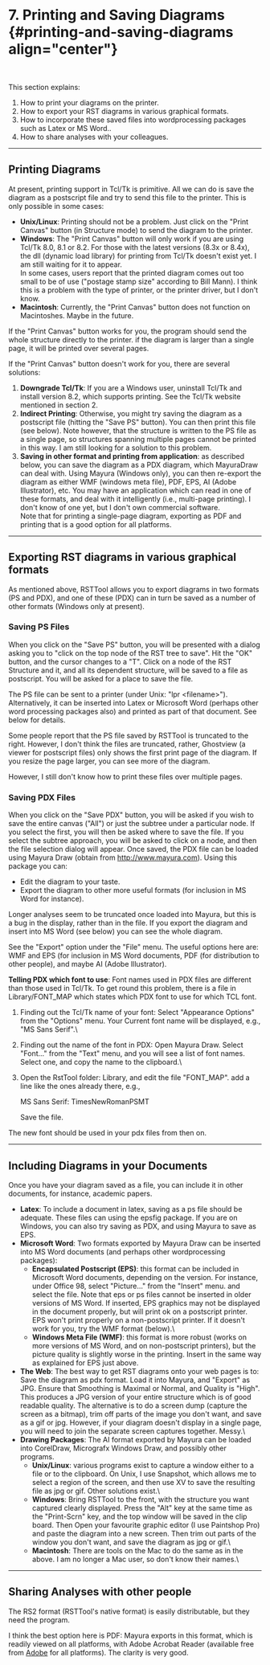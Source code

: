  

# 7. Printing and Saving Diagrams {#printing-and-saving-diagrams align="center"}

 

This section explains:

1.  How to print your diagrams on the printer.
2.  How to export your RST diagrams in various graphical formats.
3.  How to incorporate these saved files into wordprocessing packages
    such as Latex or MS Word..
4.  How to share analyses with your colleagues.

------------------------------------------------------------------------

## Printing Diagrams

At present, printing support in Tcl/Tk is primitive. All we can do is
save the diagram as a postscript file and try to send this file to the
printer. This is only possible in some cases:

-   **Unix/Linux**: Printing should not be a problem. Just click on the
    \"Print Canvas\" button (in Structure mode) to send the diagram to
    the printer.
-   **Windows**: The \"Print Canvas\" button will only work if you are
    using Tcl/Tk 8.0, 8.1 or 8.2. For those with the latest versions
    (8.3x or 8.4x), the dll (dynamic load library) for printing from
    Tcl/Tk doesn\'t exist yet. I am still waiting for it to appear.\
    In some cases, users report that the printed diagram comes out too
    small to be of use (\"postage stamp size\" according to Bill Mann).
    I think this is a problem with the type of printer, or the printer
    driver, but I don\'t know.
-   **Macintosh**: Currently, the \"Print Canvas\" button does not
    function on Macintoshes. Maybe in the future.

If the \"Print Canvas\" button works for you, the program should send
the whole structure directly to the printer. if the diagram is larger
than a single page, it will be printed over several pages.

If the \"Print Canvas\" button doesn\'t work for you, there are several
solutions:

1.  **Downgrade Tcl/Tk**: If you are a Windows user, uninstall Tcl/Tk
    and install version 8.2, which supports printing. See the Tcl/Tk
    website mentioned in section 2.
2.  **Indirect Printing**: Otherwise, you might try saving the diagram
    as a postscript file (hitting the \"Save PS\" button). You can then
    print this file (see below). Note however, that the structure is
    written to the PS file as a single page, so structures spanning
    multiple pages cannot be printed in this way. I am still looking for
    a solution to this problem.
3.  **Saving in other format and printing from application**: as
    described below, you can save the diagram as a PDX diagram, which
    MayuraDraw can deal with. Using Mayura (Windows only), you can then
    re-export the diagram as either WMF (windows meta file), PDF, EPS,
    AI (Adobe Illustrator), etc. You may have an application which can
    read in one of these formats, and deal with it intelligently (i.e.,
    multi-page printing). I don\'t know of one yet, but I don\'t own
    commercial software.\
    Note that for printing a single-page diagram, exporting as PDF and
    printing that is a good option for all platforms.

------------------------------------------------------------------------

## Exporting RST diagrams in various graphical formats

As mentioned above, RSTTool allows you to export diagrams in two formats
(PS and PDX), and one of these (PDX) can in turn be saved as a number of
other formats (Windows only at present).

### Saving PS Files

When you click on the \"Save PS\" button, you will be presented with a
dialog asking you to \"click on the top node of the RST tree to save\".
Hit the \"OK\" button, and the cursor changes to a \"T\". Click on a
node of the RST Structure and it, and all its dependent structure, will
be saved to a file as postscript. You will be asked for a place to save
the file.

The PS file can be sent to a printer (under Unix: \"lpr \<filename\>\").
Alternatively, it can be inserted into Latex or Microsoft Word (perhaps
other word processing packages also) and printed as part of that
document. See below for details.

Some people report that the PS file saved by RSTTool is truncated to the
right. However, I don\'t think the files are truncated, rather,
Ghostview (a viewer for postscript files) only shows the first print
page of the diagram. If you resize the page larger, you can see more of
the diagram.

However, I still don\'t know how to print these files over multiple
pages.

### Saving PDX Files

When you click on the \"Save PDX\" button, you will be asked if you wish
to save the entire canvas (\"All\") or just the subtree under a
particular node. If you select the first, you will then be asked where
to save the file. If you select the subtree approach, you will be asked
to click on a node, and then the file selection dialog will appear. Once
saved, the PDX file can be loaded using Mayura Draw (obtain from
<http://www.mayura.com>). Using this package you can:

-   Edit the diagram to your taste.
-   Export the diagram to other more useful formats (for inclusion in MS
    Word for instance).

Longer analyses seem to be truncated once loaded into Mayura, but this
is a bug in the display, rather than in the file. If you export the
diagram and insert into MS Word (see below) you can see the whole
diagram.

See the \"Export\" option under the \"File\" menu. The useful options
here are: WMF and EPS (for inclusion in MS Word documents, PDF (for
distribution to other people), and maybe AI (Adobe Illustrator).

**Telling PDX which font to use**: Font names used in PDX files are
different than those used in Tcl/Tk. To get round this problem, there is
a file in Library/FONT_MAP which states which PDX font to use for which
TCL font.

1.  Finding out the Tcl/Tk name of your font: Select \"Appearance
    Options\" from the \"Options\" menu. Your Current font name will be
    displayed, e.g., \"MS Sans Serif\".\

2.  Finding out the name of the font in PDX: Open Mayura Draw. Select
    \"Font\...\" from the \"Text\" menu, and you will see a list of font
    names. Select one, and copy the name to the clipboard.\

3.  Open the RstTool folder: Library, and edit the file \"FONT_MAP\".
    add a line like the ones already there, e.g.,

    MS Sans Serif: TimesNewRomanPSMT

    Save the file.

The new font should be used in your pdx files from then on.

------------------------------------------------------------------------

## Including Diagrams in your Documents

Once you have your diagram saved as a file, you can include it in other
documents, for instance, academic papers.

-   **Latex**: To include a document in latex, saving as a ps file
    should be adequate. These files can using the epsfig package. If you
    are on Windows, you can also try saving as PDX, and using Mayura to
    save as EPS.
-   **Microsoft Word**: Two formats exported by Mayura Draw can be
    inserted into MS Word documents (and perhaps other wordprocessing
    packages):
    -   **Encapsulated Postscript (EPS)**: this format can be included
        in Microsoft Word documents, depending on the version. For
        instance, under Office 98, select \"Picture\...\" from the
        \"Insert\" menu. and select the file. Note that eps or ps files
        cannot be inserted in older versions of MS Word. If inserted,
        EPS graphics may not be displayed in the document properly, but
        will print ok on a postscript printer. EPS won\'t print properly
        on a non-postscript printer. If it doesn\'t work for you, try
        the WMF format (below).\
    -   **Windows Meta File (WMF)**: this format is more robust (works
        on more versions of MS Word, and on non-postscript printers),
        but the picture quality is slightly worse in the printing.
        Insert in the same way as explained for EPS just above.
-   **The Web**: The best way to get RST diagrams onto your web pages is
    to: Save the diagram as pdx format. Load it into Mayura, and
    \"Export\" as JPG. Ensure that Smoothing is Maximal or Normal, and
    Quality is \"High\". This produces a JPG version of your entire
    structure which is of good readable quality.
    The alternative is to do a screen dump (capture the screen as a
    bitmap), trim off parts of the image you don\'t want, and save as a
    gif or jpg. However, if your diagram doesn\'t display in a single
    page, you will need to join the separate screen captures together.
    Messy.\
-   **Drawing Packages**: The AI format exported by Mayura can be loaded
    into CorelDraw, Micrografx Windows Draw, and possibly other
    programs.
    -   **Unix/Linux**: various programs exist to capture a window
        either to a file or to the clipboard. On Unix, I use Snapshot,
        which allows me to select a region of the screen, and then use
        XV to save the resulting file as jpg or gif. Other solutions
        exist.\
    -   **Windows**: Bring RSTTool to the front, with the structure you
        want captured clearly displayed. Press the \"Alt\" key at the
        same time as the \"Print-Scrn\" key, and the top window will be
        saved in the clip board. Then Open your favourite graphic editor
        (I use Paintshop Pro) and paste the diagram into a new screen.
        Then trim out parts of the window you don\'t want, and save the
        diagram as jpg or gif.\
    -   **Macintosh**: There are tools on the Mac to do the same as in
        the above. I am no longer a Mac user, so don\'t know their
        names.\

------------------------------------------------------------------------

## Sharing Analyses with other people

The RS2 format (RSTTool\'s native format) is easily distributable, but
they need the program.

I think the best option here is PDF: Mayura exports in this format,
which is readily viewed on all platforms, with Adobe Acrobat Reader
(available free from
[Adobe](http://www.adobe.com/products/acrobat/readstep.html) for all
platforms). The clarity is very good.

